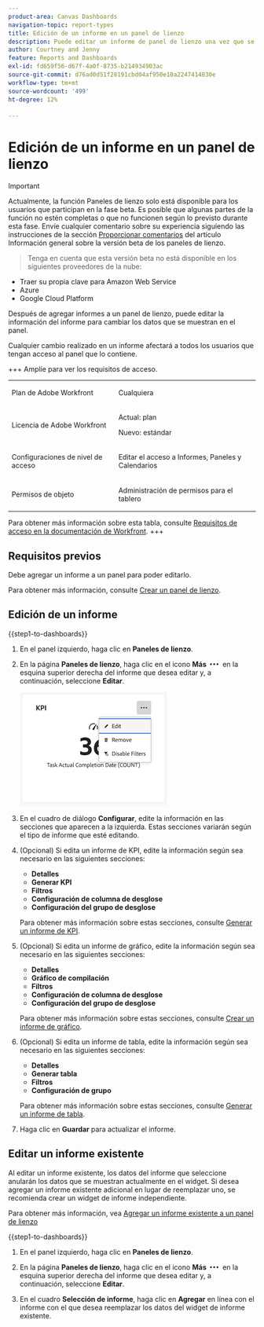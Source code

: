 ```yaml
---
product-area: Canvas Dashboards
navigation-topic: report-types
title: Edición de un informe en un panel de lienzo
description: Puede editar un informe de panel de lienzo una vez que se haya creado.
author: Courtney and Jenny
feature: Reports and Dashboards
exl-id: fd659f56-d67f-4a0f-8735-b214934903ac
source-git-commit: d76ad0d51f28191cbd04af950e10a2247414830e
workflow-type: tm+mt
source-wordcount: '499'
ht-degree: 12%

---
```


# Edición de un informe en un panel de lienzo

>[!IMPORTANT]
>
>Actualmente, la función Paneles de lienzo solo está disponible para los usuarios que participan en la fase beta. Es posible que algunas partes de la función no estén completas o que no funcionen según lo previsto durante esta fase. Envíe cualquier comentario sobre su experiencia siguiendo las instrucciones de la sección [Proporcionar comentarios](/help/quicksilver/product-announcements/betas/canvas-dashboards-beta/canvas-dashboards-beta-information.md#provide-feedback) del artículo Información general sobre la versión beta de los paneles de lienzo.<br>
>>Tenga en cuenta que esta versión beta no está disponible en los siguientes proveedores de la nube:
>
>* Traer su propia clave para Amazon Web Service
>* Azure
>* Google Cloud Platform

Después de agregar informes a un panel de lienzo, puede editar la información del informe para cambiar los datos que se muestran en el panel.

Cualquier cambio realizado en un informe afectará a todos los usuarios que tengan acceso al panel que lo contiene.


+++ Amplíe para ver los requisitos de acceso. 

<table style="table-layout:auto"> 
<col> 
</col> 
<col> 
</col> 
<tbody> 
<tr> 
   <td role="rowheader"><p>Plan de Adobe Workfront</p></td> 
   <td> 
<p>Cualquiera </p> 
   </td> 
<tr> 
 <tr> 
   <td role="rowheader"><p>Licencia de Adobe Workfront</p></td> 
   <td> 
<p>Actual: plan </p> 
<p>Nuevo: estándar</p> 
   </td> 
   </tr> 
  </tr> 
  <tr> 
   <td role="rowheader"><p>Configuraciones de nivel de acceso</p></td> 
   <td><p>Editar el acceso a Informes, Paneles y Calendarios</p>
  </td> 
  </tr>  
        <tr> 
   <td role="rowheader"><p>Permisos de objeto</p></td> 
   <td><p>Administración de permisos para el tablero</p>
  </td> 
  </tr>
</tbody> 
</table>

Para obtener más información sobre esta tabla, consulte [Requisitos de acceso en la documentación de Workfront](/help/quicksilver/administration-and-setup/add-users/access-levels-and-object-permissions/access-level-requirements-in-documentation.md).
+++

## Requisitos previos

Debe agregar un informe a un panel para poder editarlo.

Para obtener más información, consulte [Crear un panel de lienzo](/help/quicksilver/reports-and-dashboards/canvas-dashboards/create-dashboards/create-dashboards.md).

## Edición de un informe

{{step1-to-dashboards}}

1. En el panel izquierdo, haga clic en **Paneles de lienzo**.

1. En la página **Paneles de lienzo**, haga clic en el icono **Más** ![Más icono](assets/more-icon.png) en la esquina superior derecha del informe que desea editar y, a continuación, seleccione **Editar**.

   ![Editar un informe](assets/edit-report-box.png)

1. En el cuadro de diálogo **Configurar**, edite la información en las secciones que aparecen a la izquierda. Estas secciones variarán según el tipo de informe que esté editando.

1. (Opcional) Si edita un informe de KPI, edite la información según sea necesario en las siguientes secciones:

   * **Detalles**
   * **Generar KPI**
   * **Filtros**
   * **Configuración de columna de desglose**
   * **Configuración del grupo de desglose**

   Para obtener más información sobre estas secciones, consulte [Generar un informe de KPI](/help/quicksilver/reports-and-dashboards/canvas-dashboards/add-reports/build-kpi-report.md).

1. (Opcional) Si edita un informe de gráfico, edite la información según sea necesario en las siguientes secciones:

   * **Detalles**
   * **Gráfico de compilación**
   * **Filtros**
   * **Configuración de columna de desglose**
   * **Configuración del grupo de desglose**

   Para obtener más información sobre estas secciones, consulte [Crear un informe de gráfico](/help/quicksilver/reports-and-dashboards/canvas-dashboards/add-reports/build-chart-report.md).

1. (Opcional) Si edita un informe de tabla, edite la información según sea necesario en las siguientes secciones:

   * **Detalles**
   * **Generar tabla**
   * **Filtros**
   * **Configuración de grupo**

   Para obtener más información sobre estas secciones, consulte [Generar un informe de tabla](/help/quicksilver/reports-and-dashboards/canvas-dashboards/add-reports/build-table-report.md).

1. Haga clic en **Guardar** para actualizar el informe.

## Editar un informe existente

Al editar un informe existente, los datos del informe que seleccione anularán los datos que se muestran actualmente en el widget. Si desea agregar un informe existente adicional en lugar de reemplazar uno, se recomienda crear un widget de informe independiente.

Para obtener más información, vea [Agregar un informe existente a un panel de lienzo](/help/quicksilver/reports-and-dashboards/canvas-dashboards/add-reports/add-existing-report.md)

{{step1-to-dashboards}}

1. En el panel izquierdo, haga clic en **Paneles de lienzo**.

1. En la página **Paneles de lienzo**, haga clic en el icono **Más** ![Más icono](assets/more-icon.png) en la esquina superior derecha del informe que desea editar y, a continuación, seleccione **Editar**.

1. En el cuadro **Selección de informe**, haga clic en **Agregar** en línea con el informe con el que desea reemplazar los datos del widget de informe existente.
